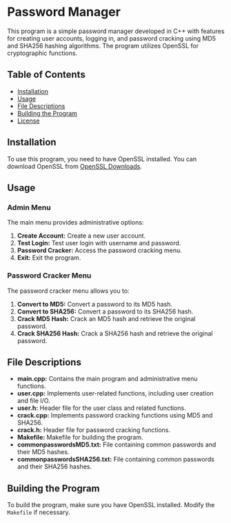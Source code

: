 # Password Manager

This program is a simple password manager developed in C++ with features for creating user accounts, logging in, and password cracking using MD5 and SHA256 hashing algorithms. The program utilizes OpenSSL for cryptographic functions.

## Table of Contents

- [Installation](#installation)
- [Usage](#usage)
- [File Descriptions](#file-descriptions)
- [Building the Program](#building-the-program)
- [License](#license)

## Installation

To use this program, you need to have OpenSSL installed. You can download OpenSSL from [OpenSSL Downloads](https://www.openssl.org/source/).

## Usage

### Admin Menu

The main menu provides administrative options:

1. **Create Account:** Create a new user account.
2. **Test Login:** Test user login with username and password.
3. **Password Cracker:** Access the password cracking menu.
4. **Exit:** Exit the program.

### Password Cracker Menu

The password cracker menu allows you to:

1. **Convert to MD5:** Convert a password to its MD5 hash.
2. **Convert to SHA256:** Convert a password to its SHA256 hash.
3. **Crack MD5 Hash:** Crack an MD5 hash and retrieve the original password.
4. **Crack SHA256 Hash:** Crack a SHA256 hash and retrieve the original password.

## File Descriptions

- **main.cpp:** Contains the main program and administrative menu functions.
- **user.cpp:** Implements user-related functions, including user creation and file I/O.
- **user.h:** Header file for the user class and related functions.
- **crack.cpp:** Implements password cracking functions using MD5 and SHA256.
- **crack.h:** Header file for password cracking functions.
- **Makefile:** Makefile for building the program.
- **commonpasswordsMD5.txt:** File containing common passwords and their MD5 hashes.
- **commonpasswordsSHA256.txt:** File containing common passwords and their SHA256 hashes.

## Building the Program

To build the program, make sure you have OpenSSL installed. Modify the `Makefile` if necessary.